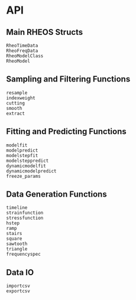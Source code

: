 # API

## Main RHEOS Structs
```@docs
RheoTimeData
RheoFreqData
RheoModelClass
RheoModel
```

## Sampling and Filtering Functions
```@docs
resample
indexweight
cutting
smooth
extract
```

## Fitting and Predicting Functions
```@docs
modelfit
modelpredict
modelstepfit
modelsteppredict
dynamicmodelfit
dynamicmodelpredict
freeze_params
```

## Data Generation Functions
```@docs
timeline
strainfunction
stressfunction
hstep
ramp
stairs
square
sawtooth
triangle
frequencyspec
```

## Data IO
```@docs
importcsv
exportcsv
```
